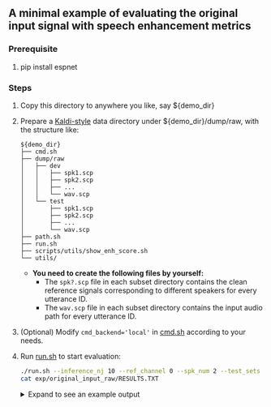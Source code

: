 A minimal example of evaluating the original input signal with speech enhancement metrics
-----

### Prerequisite
1. pip install espnet

### Steps
1. Copy this directory to anywhere you like, say ${demo_dir}
2. Prepare a [Kaldi-style](https://kaldi-asr.org/doc/data_prep.html) data directory under ${demo_dir}/dump/raw, with the structure like:
    ```
    ${demo_dir}
    ├── cmd.sh
    ├── dump/raw
    │   ├── dev
    │   │   ├── spk1.scp
    │   │   ├── spk2.scp
    │   │   ├── ...
    │   │   └── wav.scp
    │   └── test
    │       ├── spk1.scp
    │       ├── spk2.scp
    │       ├── ...
    │       └── wav.scp
    ├── path.sh
    ├── run.sh
    ├── scripts/utils/show_enh_score.sh
    └── utils/
    ```
    * **You need to create the following files by yourself:**
        * The `spk?.scp` file in each subset directory contains the clean reference signals corresponding to different speakers for every utterance ID.
        * The `wav.scp` file in each subset directory contains the input audio path for every utterance ID.
3. (Optional) Modify `cmd_backend='local'` in [cmd.sh](https://github.com/Emrys365/code_examples/blob/master/espnet2/enh_evaluate_original_input/cmd.sh) according to your needs.
4. Run [run.sh](https://github.com/Emrys365/code_examples/blob/master/espnet2/enh_evaluate_original_input/run.sh) to start evaluation:
    ```bash
    ./run.sh --inference_nj 10 --ref_channel 0 --spk_num 2 --test_sets "dev test"
    cat exp/original_input_raw/RESULTS.TXT
    ```

    <details><summary>Expand to see an example output</summary><div>

    ```bash
    $ ./run.sh --inference_nj 10 --ref_channel 0 --spk_num 2 --test_sets "dev test"
    
    /mnt/xlancefs/home/wyz97/anoaconda/venv/envs/py37/bin/python3 /mnt/xlancefs/home/wyz97/work_space/espnet/espnet2/bin/enh_train.py --print_config --optim adam
    ```

    ```bash
    $ cat exp/original_input_raw/RESULTS.TXT
    <!-- Generated by scripts/utils/show_enh_score.sh -->
    # RESULTS
    ## Environments
    - date: `Mon May 17 12:37:48 CST 2021`
    - python version: `3.7.10 (default, Feb 26 2021, 18:47:35)  [GCC 7.3.0]`
    - espnet version: `espnet 0.9.9`
    - pytorch version: `pytorch 1.5.1`
    - Git hash: ``
    - Commit date: ``


    ## original_input_raw

    config: original_input

    |dataset|STOI|SAR|SDR|SIR|SI_SNR|
    |---|---|---|---|---|---|
    |enhanced_dev|0.738454|75.508|0.0665771|0.0665776|-0.0081286|
    |enhanced_test|0.727894|74.869|0.0713591|0.0713595|0.0110011|
    ```

    </div></details>
